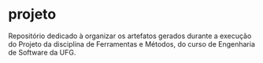 # projeto
Repositório dedicado à organizar os artefatos gerados durante a execução do Projeto da disciplina de Ferramentas e Métodos, do curso de Engenharia de Software da UFG.
